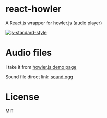 # react-howler
A React.js wrapper for howler.js (audio player)

[![js-standard-style](https://cdn.rawgit.com/feross/standard/master/badge.svg)](https://github.com/feross/standard)


# Audio files

I take it from [howler.js demo page](http://goldfirestudios.com/blog/104/howler.js-Modern-Web-Audio-Javascript-Library)

Sound file direct link: [sound.ogg](http://goldfirestudios.com/proj/howlerjs/sound.ogg)

# License

MIT
